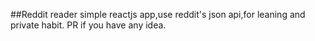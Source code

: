 ##Reddit reader
simple reactjs app,use reddit's json api,for leaning and private habit.
PR if you have any idea.
